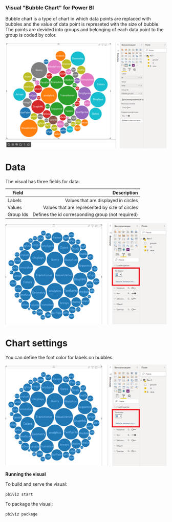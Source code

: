 ### Visual "Bubble Chart" for Power BI

Bubble chart is a type of chart in which data points are replaced with bubbles and the value of data point is represeted with the size of bubble. 
The points are devided into groups and belonging of each data point to the group is coded by color.

![](https://raw.githubusercontent.com/IngilevichV/Bubble-chart-for-Power-BI/master/images/preview.png)


# Data

The visual has three fields for data:

| Field      | Description                                      |
| -----------| -----------:                                     |
| Labels     | Values that are displayed in circles             |
| Values     | Values that are represented by size of circles   |
| Group Ids  | Defines the id corresponding group (not required)|

![](https://raw.githubusercontent.com/IngilevichV/Bubble-chart-for-Power-BI/master/images/preview3.png)

# Chart settings

You can define the font color for labels on bubbles.

![](https://raw.githubusercontent.com/IngilevichV/Bubble-chart-for-Power-BI/master/images/preview3.png)


**Running the visual**

To build and serve the visual:

`pbiviz start`

To package the visual:

`pbiviz package`

